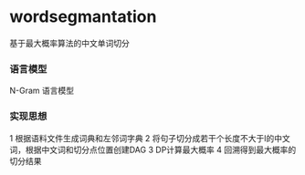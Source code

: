 # wordsegmantation
基于最大概率算法的中文单词切分
### 语言模型
N-Gram 语言模型
### 实现思想
1 根据语料文件生成词典和左邻词字典
2 将句子切分成若干个长度不大于l的中文词，根据中文词和切分点位置创建DAG
3 DP计算最大概率
4 回溯得到最大概率的切分结果
